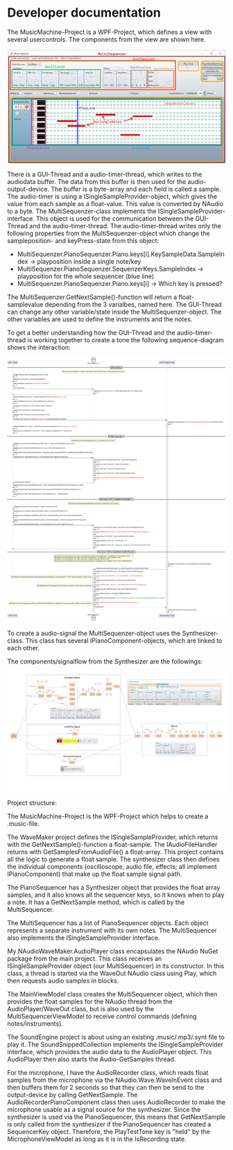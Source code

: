 Developer documentation
=======================

The MusicMachine-Project is a WPF-Project, which defines a view with several usercontrols.
The components from the view are shown here.

![ViewComponens](./ViewComponents.png)

There is a GUI-Thread and a audio-timer-thread, which writes to the audiodata buffer.
The data from this buffer is then used for the audio-output-device. The buffer is a byte-array and each 
field is called a sample. The audio-timer is using a ISingleSampleProvider-object, which gives the value 
from each sample as a float-value. This value is converted by NAudio to a byte. The MultiSequenzer-class
implements the ISingleSampleProvider-interface. This object is used for the communication between the 
GUI-Thread and the audio-timer-thread. The audio-timer-thread writes only the following properties from 
the MultiSequenzer-object which change the sampleposition- and keyPress-state from this object:
* MultiSequenzer.PianoSequenzer.Piano.keys[i].KeySampleData.SampleIndex -> playposition inside a single note/key
* MultiSequenzer.PianoSequenzer.SequenzerKeys.SampleIndex -> playposition for the whole sequencer (blue line)
* MultiSequenzer.PianoSequenzer.Piano.keys[i]	-> Which key is pressed?

The MultiSequenzer.GetNextSample()-function will return a float-samplevalue depending from the 3 
varialbes, named here.
The GUI-Thread can change any other variable/state inside the MultiSequenzer-object. The other variables are 
used to define the instruments and the notes. 

To get a better understanding how the GUI-Thread and the audio-timer-thread is working together to create 
a tone the following sequence-diagram shows the interaction:

![SequenceDiagram](./SequenceDiagram.png)

To create a audio-signal the MultiSequenzer-object uses the Synthesizer-class. This class has several 
IPianoComponent-objects, which are linked to each other.

The components/signalflow from the Synthesizer are the followings:

![SignalFlow](./SignalFlow.png)

Project structure:

The MusicMachine-Project is the WPF-Project which helps to create a .music-file.

The WaveMaker project defines the ISingleSampleProvider, which returns with the GetNextSample()-function a 
float-sample. The IAudioFileHandler returns with GetSamplesFromAudioFile() a float-array. This project contains 
all the logic to generate a float sample. The synthesizer class then defines the individual components 
(oscilloscope, audio file, effects; all implement IPianoComponent) that make up the float sample signal path.

The PianoSequencer has a Synthesizer object that provides the float array samples, and it also knows all the 
sequencer keys, so it knows when to play a note. It has a GetNextSample method, which is called by the MultiSequencer.

The MultiSequencer has a list of PianoSequencer objects. Each object represents a separate instrument with its own notes. 
The MultiSequencer also implements the ISingleSampleProvider interface.

My NAudioWaveMaker.AudioPlayer class encapsulates the NAudio NuGet package from the main project. This class receives an 
ISingleSampleProvider object (our MultiSequencer) in its constructor. In this class, a thread is started via the WaveOut NAudio class 
using Play, which then requests audio samples in blocks.

The MainViewModel class creates the MultiSequencer object, which then provides the float samples for the NAudio thread from the 
AudioPlayer/WaveOut class, but is also used by the MultiSequencerViewModel to receive control commands (defining notes/instruments).

The SoundEngine project is about using an existing .music/.mp3/.synt file to play it. The SoundSnippedCollection implements the 
ISingleSampleProvider interface, which provides the audio data to the AudioPlayer object. This AudioPlayer then also starts the 
Audio-GetSamples thread.

For the microphone, I have the AudioRecorder class, which reads float samples from the microphone via the NAudio.Wave.WaveInEvent 
class and then buffers them for 2 seconds so that they can then be send to the output-device by calling GetNextSample.
The AudioRecorderPianoComponent class then uses AudioRecorder to make the microphone usable as a signal source for the synthesizer. Since 
the synthesizer is used via the PianoSequencer, this means that GetNextSample is only called from the synthesizer if the PianoSequencer has 
created a SequencerKey object. Therefore, the PlayTestTone key is "held" by the MicrophoneViewModel as long as it is in the IsRecording state.